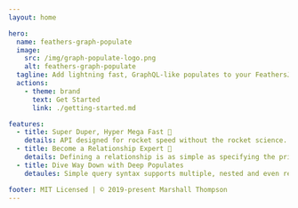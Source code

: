 ```yaml
---
layout: home

hero: 
  name: feathers-graph-populate
  image:
    src: /img/graph-populate-logo.png
    alt: feathers-graph-populate
  tagline: Add lightning fast, GraphQL-like populates to your FeathersJS API.
  actions:
    - theme: brand
      text: Get Started
      link: ./getting-started.md

features:
  - title: Super Duper, Hyper Mega Fast 🚀
    details: API designed for rocket speed without the rocket science.
  - title: Become a Relationship Expert 💝
    details: Defining a relationship is as simple as specifying the primary and foreign keys.
  - title: Dive Way Down with Deep Populates
    detaules: Simple query syntax supports multiple, nested and even recursive populates.

footer: MIT Licensed | © 2019-present Marshall Thompson
---
```

